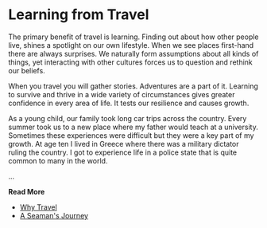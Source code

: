 # Learning from Travel

The primary benefit of travel is learning. Finding out about how other people
live, shines a spotlight on our own lifestyle. When we see places first-hand
there are always surprises. We naturally form assumptions about all kinds of
things, yet interacting with other cultures forces us to question and rethink
our beliefs.

When you travel you will gather stories. Adventures are a part of it. Learning
to survive and thrive in a wide variety of circumstances gives greater
confidence in every area of life. It tests our resilience and causes growth.

As a young child, our family took long car trips across the country. Every
summer took us to a new place where my father would teach at a university.
Sometimes these experiences were difficult but they were a key part of my
growth. At age ten I lived in Greece where there was a military dictator
ruling the country. I got to experience life in a police state that is quite
common to many in the world.


...

**Read More**

* [Why Travel](https://seamansguide.com/book/journey/Travel.md)
* [A Seaman's Journey](https://seamansguide.com/book/journey)

